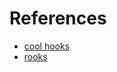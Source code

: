 # References

- [cool hooks](https://levelup.gitconnected.com/two-simple-reusable-custom-hooks-for-your-react-apps-a0275724f8ab)
- [rooks](https://github.com/imbhargav5/rooks/tree/master/packages)
